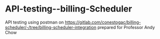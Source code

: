 # API-testing--billing-Scheduler

API testing using postman on https://gitlab.com/conestogac/billing-scheduler/-/tree/billing-scheduler-integration
prepared for Professor Andy Chow 
